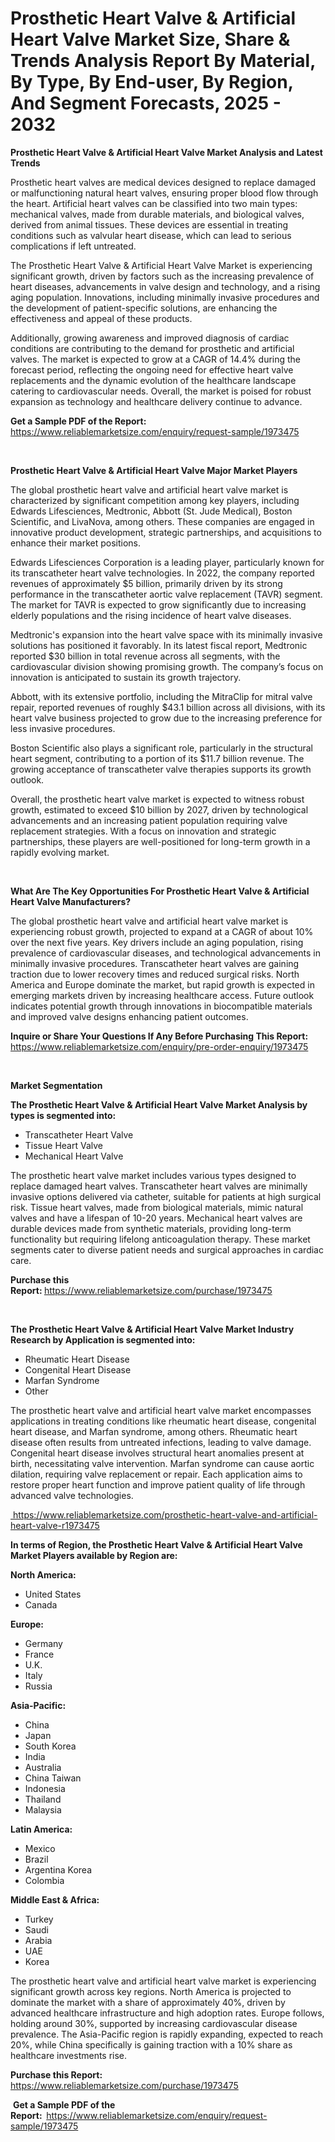 <p><h1>Prosthetic Heart Valve & Artificial Heart Valve Market Size, Share & Trends Analysis Report By Material, By Type, By End-user, By Region, And Segment Forecasts, 2025 - 2032</h1></p><p><strong>Prosthetic Heart Valve & Artificial Heart Valve Market Analysis and Latest Trends</strong></p>
<p><p>Prosthetic heart valves are medical devices designed to replace damaged or malfunctioning natural heart valves, ensuring proper blood flow through the heart. Artificial heart valves can be classified into two main types: mechanical valves, made from durable materials, and biological valves, derived from animal tissues. These devices are essential in treating conditions such as valvular heart disease, which can lead to serious complications if left untreated.</p><p>The Prosthetic Heart Valve & Artificial Heart Valve Market is experiencing significant growth, driven by factors such as the increasing prevalence of heart diseases, advancements in valve design and technology, and a rising aging population. Innovations, including minimally invasive procedures and the development of patient-specific solutions, are enhancing the effectiveness and appeal of these products.</p><p>Additionally, growing awareness and improved diagnosis of cardiac conditions are contributing to the demand for prosthetic and artificial valves. The market is expected to grow at a CAGR of 14.4% during the forecast period, reflecting the ongoing need for effective heart valve replacements and the dynamic evolution of the healthcare landscape catering to cardiovascular needs. Overall, the market is poised for robust expansion as technology and healthcare delivery continue to advance.</p></p>
<p><strong>Get a Sample PDF of the Report:&nbsp;</strong> <a href="https://www.reliablemarketsize.com/enquiry/request-sample/1973475?utm_campaign=3033&utm_medium=2&utm_source=Github&utm_content=ia&utm_term=19042025&utm_id=prosthetic-heart-valve-artificial-heart-valve">https://www.reliablemarketsize.com/enquiry/request-sample/1973475</a></p>
<p>&nbsp;</p>
<p><strong>Prosthetic Heart Valve & Artificial Heart Valve Major Market Players</strong></p>
<p><p>The global prosthetic heart valve and artificial heart valve market is characterized by significant competition among key players, including Edwards Lifesciences, Medtronic, Abbott (St. Jude Medical), Boston Scientific, and LivaNova, among others. These companies are engaged in innovative product development, strategic partnerships, and acquisitions to enhance their market positions.</p><p>Edwards Lifesciences Corporation is a leading player, particularly known for its transcatheter heart valve technologies. In 2022, the company reported revenues of approximately $5 billion, primarily driven by its strong performance in the transcatheter aortic valve replacement (TAVR) segment. The market for TAVR is expected to grow significantly due to increasing elderly populations and the rising incidence of heart valve diseases.</p><p>Medtronic's expansion into the heart valve space with its minimally invasive solutions has positioned it favorably. In its latest fiscal report, Medtronic reported $30 billion in total revenue across all segments, with the cardiovascular division showing promising growth. The company’s focus on innovation is anticipated to sustain its growth trajectory.</p><p>Abbott, with its extensive portfolio, including the MitraClip for mitral valve repair, reported revenues of roughly $43.1 billion across all divisions, with its heart valve business projected to grow due to the increasing preference for less invasive procedures.</p><p>Boston Scientific also plays a significant role, particularly in the structural heart segment, contributing to a portion of its $11.7 billion revenue. The growing acceptance of transcatheter valve therapies supports its growth outlook.</p><p>Overall, the prosthetic heart valve market is expected to witness robust growth, estimated to exceed $10 billion by 2027, driven by technological advancements and an increasing patient population requiring valve replacement strategies. With a focus on innovation and strategic partnerships, these players are well-positioned for long-term growth in a rapidly evolving market.</p></p>
<p>&nbsp;</p>
<p><strong>What Are The Key Opportunities For Prosthetic Heart Valve & Artificial Heart Valve Manufacturers?</strong></p>
<p><p>The global prosthetic heart valve and artificial heart valve market is experiencing robust growth, projected to expand at a CAGR of about 10% over the next five years. Key drivers include an aging population, rising prevalence of cardiovascular diseases, and technological advancements in minimally invasive procedures. Transcatheter heart valves are gaining traction due to lower recovery times and reduced surgical risks. North America and Europe dominate the market, but rapid growth is expected in emerging markets driven by increasing healthcare access. Future outlook indicates potential growth through innovations in biocompatible materials and improved valve designs enhancing patient outcomes.</p></p>
<p><strong>Inquire or Share Your Questions If Any Before Purchasing This Report:</strong> <a href="https://www.reliablemarketsize.com/enquiry/pre-order-enquiry/1973475?utm_campaign=3033&utm_medium=2&utm_source=Github&utm_content=ia&utm_term=19042025&utm_id=prosthetic-heart-valve-artificial-heart-valve">https://www.reliablemarketsize.com/enquiry/pre-order-enquiry/1973475</a></p>
<p>&nbsp;</p>
<p><strong>Market Segmentation</strong></p>
<p><strong>The Prosthetic Heart Valve & Artificial Heart Valve Market Analysis by types is segmented into:</strong></p>
<p><ul><li>Transcatheter Heart Valve</li><li>Tissue Heart Valve</li><li>Mechanical Heart Valve</li></ul></p>
<p><p>The prosthetic heart valve market includes various types designed to replace damaged heart valves. Transcatheter heart valves are minimally invasive options delivered via catheter, suitable for patients at high surgical risk. Tissue heart valves, made from biological materials, mimic natural valves and have a lifespan of 10-20 years. Mechanical heart valves are durable devices made from synthetic materials, providing long-term functionality but requiring lifelong anticoagulation therapy. These market segments cater to diverse patient needs and surgical approaches in cardiac care.</p></p>
<p><strong>Purchase this Report:&nbsp;</strong><a href="https://www.reliablemarketsize.com/purchase/1973475?utm_campaign=3033&utm_medium=2&utm_source=Github&utm_content=ia&utm_term=19042025&utm_id=prosthetic-heart-valve-artificial-heart-valve">https://www.reliablemarketsize.com/purchase/1973475</a></p>
<p>&nbsp;</p>
<p><strong>The Prosthetic Heart Valve & Artificial Heart Valve Market Industry Research by Application is segmented into:</strong></p>
<p><ul><li>Rheumatic Heart Disease</li><li>Congenital Heart Disease</li><li>Marfan Syndrome</li><li>Other</li></ul></p>
<p><p>The prosthetic heart valve and artificial heart valve market encompasses applications in treating conditions like rheumatic heart disease, congenital heart disease, and Marfan syndrome, among others. Rheumatic heart disease often results from untreated infections, leading to valve damage. Congenital heart disease involves structural heart anomalies present at birth, necessitating valve intervention. Marfan syndrome can cause aortic dilation, requiring valve replacement or repair. Each application aims to restore proper heart function and improve patient quality of life through advanced valve technologies.</p></p>
<p><a href="https://www.reliablemarketsize.com/prosthetic-heart-valve-and-artificial-heart-valve-r1973475?utm_campaign=3033&utm_medium=2&utm_source=Github&utm_content=ia&utm_term=19042025&utm_id=prosthetic-heart-valve-artificial-heart-valve">&nbsp;https://www.reliablemarketsize.com/prosthetic-heart-valve-and-artificial-heart-valve-r1973475</a></p>
<p><strong>In terms of Region, the Prosthetic Heart Valve & Artificial Heart Valve Market Players available by Region are:</strong></p>
<p>
    <p> <strong> North America: </strong>
        <ul>
            <li>United States</li>
            <li>Canada</li>
        </ul>
        </p> 
    <p> <strong> Europe: </strong>
        <ul>
            <li>Germany</li>
            <li>France</li>
            <li>U.K.</li>
            <li>Italy</li>
            <li>Russia</li>
        </ul>
        </p> 
    <p> <strong> Asia-Pacific: </strong>
        <ul>
            <li>China</li>
            <li>Japan</li>
            <li>South Korea</li>
            <li>India</li>
            <li>Australia</li>
            <li>China Taiwan</li>
            <li>Indonesia</li>
            <li>Thailand</li>
            <li>Malaysia</li>
        </ul>
        </p> 
    <p> <strong> Latin America: </strong>
        <ul>
            <li>Mexico</li>
            <li>Brazil</li>
            <li>Argentina Korea</li>
            <li>Colombia</li>
        </ul>
        </p> 
    <p> <strong> Middle East & Africa: </strong>
        <ul>
            <li>Turkey</li>
            <li>Saudi</li>
            <li>Arabia</li>
            <li>UAE</li>
            <li>Korea</li>
        </ul>
    </p>
    </p>
<p><p>The prosthetic heart valve and artificial heart valve market is experiencing significant growth across key regions. North America is projected to dominate the market with a share of approximately 40%, driven by advanced healthcare infrastructure and high adoption rates. Europe follows, holding around 30%, supported by increasing cardiovascular disease prevalence. The Asia-Pacific region is rapidly expanding, expected to reach 20%, while China specifically is gaining traction with a 10% share as healthcare investments rise.</p></p>
<p><strong>Purchase this Report: </strong><a href="https://www.reliablemarketsize.com/purchase/1973475?utm_campaign=3033&utm_medium=2&utm_source=Github&utm_content=ia&utm_term=19042025&utm_id=prosthetic-heart-valve-artificial-heart-valve">https://www.reliablemarketsize.com/purchase/1973475</a></p>
<p>&nbsp;<strong>Get a Sample PDF of the Report:&nbsp;&nbsp;</strong><a href="https://www.reliablemarketsize.com/enquiry/request-sample/1973475?utm_campaign=3033&utm_medium=2&utm_source=Github&utm_content=ia&utm_term=19042025&utm_id=prosthetic-heart-valve-artificial-heart-valve">https://www.reliablemarketsize.com/enquiry/request-sample/1973475</a></p>
<p><strong></strong></p>
<p><p></p><p></p><p></p></p>